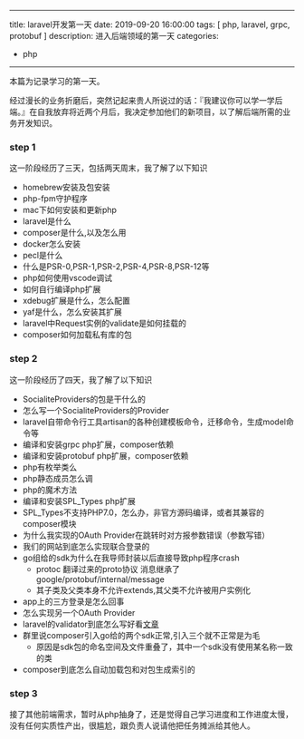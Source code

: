 <!--
 * @Description: 文章
 * @Author: geeeger
 * @Email: lipenghui@qie.tv
 * @Date: 2019-09-20 15:58:26
 * @LastEditors: geeeger
 * @LastEditTime: 2019-09-20 16:52:21
 -->
---
title: laravel开发第一天
date: 2019-09-20 16:00:00
tags: [ php, laravel, grpc, protobuf ]
description: 进入后端领域的第一天
categories:
- php
---

本篇为记录学习的第一天。

经过漫长的业务折磨后，突然记起来贵人所说过的话：『我建议你可以学一学后端。』在自我放弃将近两个月后，我决定参加他们的新项目，以了解后端所需的业务开发知识。

### step 1

这一阶段经历了三天，包括两天周末，我了解了以下知识

+ homebrew安装及包安装
+ php-fpm守护程序
+ mac下如何安装和更新php
+ laravel是什么
+ composer是什么,以及怎么用
+ docker怎么安装
+ pecl是什么
+ 什么是PSR-0,PSR-1,PSR-2,PSR-4,PSR-8,PSR-12等
+ php如何使用vscode调试
+ 如何自行编译php扩展
+ xdebug扩展是什么，怎么配置
+ yaf是什么，怎么安装其扩展
+ laravel中Request实例的validate是如何挂载的
+ composer如何加载私有库的包

### step 2

这一阶段经历了四天，我了解了以下知识

+ SocialiteProviders的包是干什么的
+ 怎么写一个SocialiteProviders的Provider
+ laravel自带命令行工具artisan的各种创建模板命令，迁移命令，生成model命令等
+ 编译和安装grpc php扩展，composer依赖
+ 编译和安装protobuf php扩展，composer依赖
+ php有枚举类么
+ php静态成员怎么调
+ php的魔术方法
+ 编译和安装SPL_Types php扩展
+ SPL_Types不支持PHP7.0，怎么办，非官方源码编译，或者其兼容的composer模块
+ 为什么我实现的OAuth Provider在跳转时对方报参数错误（参数写错）
+ 我们的网站到底怎么实现联合登录的
+ go组给的sdk为什么在我导师封装以后直接导致php程序crash
    + protoc 翻译过来的proto协议 消息继承了google/protobuf/internal/message
    + 其子类及父类本身不允许extends,其父类不允许被用户实例化
+ app上的三方登录是怎么回事
+ 怎么实现另一个OAuth Provider
+ laravel的validator到底怎么写好看[文章](https://www.sitepoint.com/data-validation-laravel-right-way/)
+ 群里说composer引入go给的两个sdk正常,引入三个就不正常是为毛
    + 原因是sdk包的命名空间及文件重叠了，其中一个sdk没有使用某名称一致的类
+ composer到底怎么自动加载包和对包生成索引的

### step 3

接了其他前端需求，暂时从php抽身了，还是觉得自己学习进度和工作进度太慢，没有任何实质性产出，很尴尬，跟负责人说请他把任务摊派给其他人。